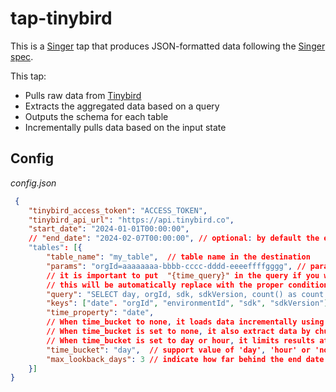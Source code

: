 # tap-tinybird

This is a [Singer](https://singer.io) tap that produces JSON-formatted data
following the [Singer
spec](https://github.com/singer-io/getting-started/blob/master/SPEC.md).

This tap:

- Pulls raw data from [Tinybird](http://tinybird.co)
- Extracts the aggregated data based on a query 
- Outputs the schema for each table
- Incrementally pulls data based on the input state 

## Config

*config.json*
```json
 {
    "tinybird_access_token": "ACCESS_TOKEN",
    "tinybird_api_url": "https://api.tinybird.co",
    "start_date": "2024-01-01T00:00:00",
    // "end_date": "2024-02-07T00:00:00", // optional: by default the end_date is now (or the end of the last closest bucket)
    "tables": [{
        "table_name": "my_table",  // table name in the destination
        "params": "orgId=aaaaaaaa-bbbb-cccc-dddd-eeeeffffgggg", // parameters to be added on the URL to query for the data
        // it is important to put  "{time_query}" in the query if you want the query to be incremental
        // this will be automatically replace with the proper condition on time_property
        "query": "SELECT day, orgId, sdk, sdkVersion, count() as count FROM my_materialized_view_v1 WHERE {time_query} GROUP BY day, orgId, sdk, sdkVersion",
        "keys": ["date". "orgId", "environmentId", "sdk", "sdkVersion"],
        "time_property": "date",
        // When time_bucket to none, it loads data incrementally using the time_property so make sure to order the results
        // When time_bucket is set to none, it also extract data by chunk of 100,000 and continue extracting data iteratively 
        // When time_bucket is set to day or hour, it limits results at 100,000 but don't iterate, so make sure your queries don't go over the limit.
        "time_bucket": "day",  // support value of 'day', 'hour' or 'none'. By default assumes 'none'. 
        "max_lookback_days": 3 // indicate how far behind the end date it can go
    }]
}
```

